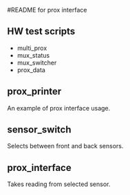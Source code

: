 #README for prox interface

## HW test scripts
* multi_prox
* mux_status
* mux_switcher
* prox_data

## prox_printer
An example of prox interface usage.

## sensor_switch
Selects between front and back sensors.

## prox_interface
Takes reading from selected sensor.